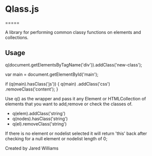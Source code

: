 # Qlass.js
=====

A library for performing common classy functions on elements and collections.

## Usage

<div id="main" class="content js"></div>

q(document.getElementsByTagName('div')).addClass('new-class');

var main = document.getElementById('main');

if (q(main).hasClass('js')) {
	q(main)
		.addClass('css')
		.removeClass('content');
}


Use q() as the wrapper and pass it any Element or HTMLCollection of elements that you want to add,remove or check the classes of.

 * q(elem).addClass('string')
 * q(nodes).hasClass('string')
 * q(el).removeClass('string')

If there is no element or nodelist selected it will return 'this' back after checking for a null element or nodelist length of 0;


Created by Jared Williams